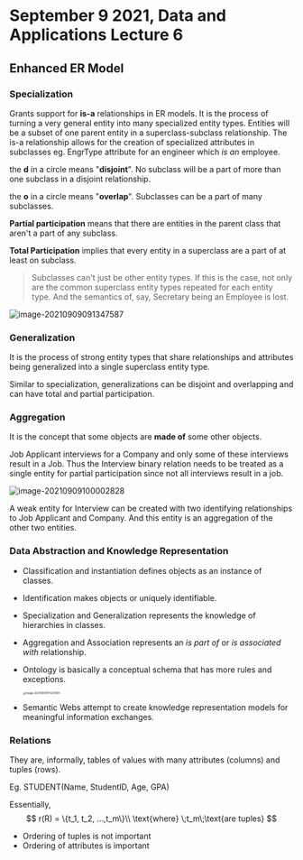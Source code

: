 # September 9 2021, Data and Applications Lecture 6

## Enhanced ER Model

### Specialization

Grants support for **is-a** relationships in ER models. It is the process of turning  a very general entity into many specialized entity types. Entities will be a subset of one parent entity in a superclass-subclass relationship. The is-a relationship allows for the creation of specialized attributes in subclasses eg. EngrType attribute for an engineer which *is an* employee.

the **d**  in a circle means "**disjoint**". No subclass will be a part of more than one subclass in a disjoint relationship.

the **o**  in a circle means "**overlap**". Subclasses can be a part of many subclasses.

**Partial participation** means that there are entities in the parent class that aren't a part of any subclass.

**Total Participation** implies that every entity in a superclass are a part of at least on subclass.

> Subclasses can't just be other entity types. If this is the case, not only are the common superclass entity types repeated for each entity type. And the semantics of, say, Secretary being an Employee is lost. 

![image-20210909091347587](C:\Users\gpaul\AppData\Roaming\Typora\typora-user-images\image-20210909091347587.png)



### Generalization

It is the process of strong entity types that share relationships and attributes being generalized into a single superclass entity type.

Similar to specialization, generalizations can be disjoint and overlapping and can have total and partial participation.



### Aggregation

It is the concept that some objects are **made of** some other objects. 

Job Applicant interviews for a Company and only some of these interviews result in a Job. Thus the Interview binary relation needs to be treated as a single entity for partial participation since not all interviews result in a job.

![image-20210909100002828](C:\Users\gpaul\AppData\Roaming\Typora\typora-user-images\image-20210909100002828.png)

A weak entity for Interview can be created with two identifying relationships to Job Applicant and Company. And this entity is an aggregation of the other two entities.



### Data Abstraction and Knowledge Representation

* Classification and instantiation defines objects as an instance of classes.

* Identification makes objects or uniquely identifiable.

* Specialization and Generalization represents the knowledge of hierarchies in classes.

* Aggregation and Association represents an _is part of_ or _is associated with_ relationship.

* Ontology is basically a conceptual schema that has more rules and exceptions.

  <img src="C:\Users\gpaul\AppData\Roaming\Typora\typora-user-images\image-20210909101221904.png" alt="image-20210909101221904" style="zoom: 33%;" />

* Semantic Webs attempt to create knowledge representation models for meaningful information exchanges.

### Relations

They are, informally, tables of values with many attributes (columns) and tuples (rows).

Eg. STUDENT(Name, StudentID, Age, GPA)

Essentially,
$$
r(R) = \{t_1, t_2, ...,t_m\}\\
\text{where} \;t_m\;\text{are tuples}
$$

* Ordering of tuples is not important
* Ordering of attributes is important 

